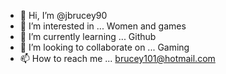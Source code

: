 - 👋 Hi, I’m @jbrucey90
- 👀 I’m interested in ... Women and games
- 🌱 I’m currently learning ... Github
- 💞️ I’m looking to collaborate on ... Gaming
- 📫 How to reach me ... brucey101@hotmail.com

<!---
jbrucey90/jbrucey90 is a ✨ special ✨ repository because its `README.md` (this file) appears on your GitHub profile.
You can click the Preview link to take a look at your changes.
--->
